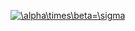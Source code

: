 <a href="https://www.codecogs.com/eqnedit.php?latex=\alpha\times\beta=\sigma" target="_blank"><img src="https://latex.codecogs.com/gif.latex?\alpha\times\beta=\sigma" title="\alpha\times\beta=\sigma" /></a>
